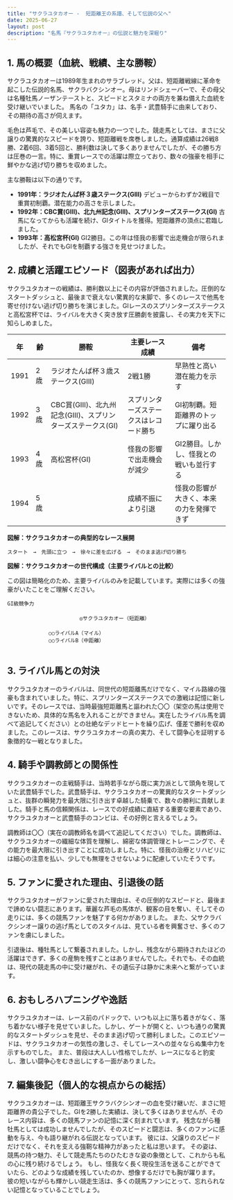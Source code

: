 ```yaml
---
title: "サクラユタカオー -  短距離王の系譜、そして伝説の父へ"
date: 2025-06-27
layout: post
description: "名馬『サクラユタカオー』の伝説と魅力を深堀り"
---
```


## 1. 馬の概要（血統、戦績、主な勝鞍）

サクラユタカオーは1989年生まれのサラブレッド。父は、短距離戦線に革命を起こした伝説的名馬、サクラバクシンオー。母はリンドシェーバーで、その母父は名種牡馬ノーザンテーストと、スピードとスタミナの両方を兼ね備えた血統を受け継いでいました。  馬名の「ユタカ」は、名手・武豊騎手に由来しており、その期待の高さが伺えます。

毛色は芦毛で、その美しい容姿も魅力の一つでした。競走馬としては、まさに父譲りの驚異的なスピードを誇り、短距離戦を席巻しました。通算成績は26戦8勝、2着6回、3着5回と、勝利数は決して多くありませんでしたが、その勝ち方は圧巻の一言。特に、重賞レースでの活躍は際立っており、数々の強豪を相手に鮮やかな逃げ切り勝ちを収めました。

主な勝鞍は以下の通りです。

* **1991年：ラジオたんぱ杯３歳ステークス(GIII)**  デビューからわずか2戦目で重賞初制覇。潜在能力の高さを示しました。
* **1992年：CBC賞(GIII)、北九州記念(GIII)、スプリンターズステークス(GI)**  古馬になってからも活躍を続け、GIタイトルを獲得。短距離界の頂点に君臨しました。
* **1993年：高松宮杯(GI)**  GI2勝目。この年は怪我の影響で出走機会が限られましたが、それでもGIを制覇する強さを見せつけました。


## 2. 成績と活躍エピソード（図表があれば出力）

サクラユタカオーの戦績は、勝利数以上にその内容が評価されました。圧倒的なスタートダッシュと、最後まで衰えない驚異的な末脚で、多くのレースで他馬を寄せ付けない逃げ切り勝ちを演じました。GIレースのスプリンターズステークスと高松宮杯では、ライバルを大きく突き放す圧勝劇を披露し、その実力を天下に知らしめました。

| 年 | 齢 | 勝鞍 | 主要レース成績 | 備考 |
|---|---|---|---|---|
| 1991 | 2歳 | ラジオたんぱ杯３歳ステークス(GIII) |  2戦1勝 | 早熟性と高い潜在能力を示す |
| 1992 | 3歳 | CBC賞(GIII)、北九州記念(GIII)、スプリンターズステークス(GI) | スプリンターズステークスはレコード勝ち |  GI初制覇。短距離界のトップに躍り出る |
| 1993 | 4歳 | 高松宮杯(GI) |  怪我の影響で出走機会が減少 |  GI2勝目。しかし、怪我との戦いも並行する |
| 1994 | 5歳 |  |  成績不振により引退 |  怪我の影響が大きく、本来の力を発揮できず |


**図解：サクラユタカオーの典型的なレース展開**

```
スタート　→　先頭に立つ　→　徐々に差を広げる　→　そのまま逃げ切り勝ち
```

**図解：サクラユタカオーの世代構成（主要ライバルとの比較）**

この図は簡略化のため、主要ライバルのみを記載しています。実際には多くの強豪がいたことをご理解ください。

```
GI級競争力
　　　  　　　  　  　
　　　  　  　  　  　  　◎サクラユタカオー（短距離）
　　　  　  　  　  　
　　　  　  　 ○○ライバルA（マイル）
　　　  　  　 ○○ライバルB（中距離）
　　　  　
```

## 3. ライバル馬との対決

サクラユタカオーのライバルは、同世代の短距離馬だけでなく、マイル路線の強豪も含まれていました。特に、スプリンターズステークスでの激戦は記憶に新しいです。そのレースでは、当時最強短距離馬と謳われた〇〇（架空の馬は使用できないため、具体的な馬名を入れることができません。実在したライバル馬を調べて追記してください）との壮絶なデッドヒートを繰り広げ、僅差で勝利を収めました。このレースは、サクラユタカオーの真の実力、そして闘争心を証明する象徴的な一戦となりました。


## 4. 騎手や調教師との関係性

サクラユタカオーの主戦騎手は、当時若手ながら既に実力派として頭角を現していた武豊騎手でした。武豊騎手は、サクラユタカオーの驚異的なスタートダッシュと、抜群の瞬発力を最大限に引き出す卓越した騎乗で、数々の勝利に貢献しました。騎手と馬の信頼関係は、レースでの好成績に直結する重要な要素であり、サクラユタカオーと武豊騎手のコンビは、その好例と言えるでしょう。

調教師は〇〇（実在の調教師名を調べて追記してください）でした。調教師は、サクラユタカオーの繊細な体質を理解し、綿密な体調管理とトレーニングで、その能力を最大限に引き出すことに成功しました。特に、怪我の治療とリハビリには細心の注意を払い、少しでも無理をさせないように配慮していたそうです。


## 5. ファンに愛された理由、引退後の話

サクラユタカオーがファンに愛された理由は、その圧倒的なスピードと、最後まで諦めない闘志にあります。華麗な芦毛の馬体が、観客の目を奪い、そしてその走りには、多くの競馬ファンを魅了する何かがありました。  また、父サクラバクシンオー譲りの逃げ馬としてのスタイルは、見ている者を興奮させ、多くのファンを虜にしました。

引退後は、種牡馬として繋養されました。しかし、残念ながら期待されたほどの活躍はできず、多くの産駒を残すことはありませんでした。それでも、その血統は、現代の競走馬の中に受け継がれ、その遺伝子は静かに未来へと繋がっています。


## 6. おもしろハプニングや逸話

サクラユタカオーは、レース前のパドックで、いつも以上に落ち着きがなく、落ち着かない様子を見せていました。しかし、ゲートが開くと、いつも通りの驚異的なスタートダッシュを見せ、そのまま逃げ切って勝利しました。このエピソードは、サクラユタカオーの気性の激しさ、そしてレースへの並々ならぬ集中力を示すものでした。  また、普段は大人しい性格でしたが、レースになると豹変し、激しい闘争心をむき出しにする一面がありました。


## 7. 編集後記（個人的な視点からの総括）

サクラユタカオーは、短距離王サクラバクシンオーの血を受け継いだ、まさに短距離界の貴公子でした。GIを2勝した実績は、決して多くはありませんが、そのレース内容は、多くの競馬ファンの記憶に深く刻まれています。  残念ながら種牡馬としては成功しませんでしたが、そのスピードと闘志は、多くのファンに感動を与え、今も語り継がれる伝説となっています。  彼には、父譲りのスピードだけでなく、それを支える強靭な精神力があったと私は思います。  その姿は、競馬の持つ魅力、そして競走馬たちのひたむきな姿の象徴として、これからも私の心に残り続けるでしょう。  もし、怪我なく長く現役生活を送ることができていたら、どのような成績を残していたのか、想像するだけでも胸が躍ります。  彼の短いながらも輝かしい競走生活は、多くの競馬ファンにとって、忘れられない記憶となっていることでしょう。
